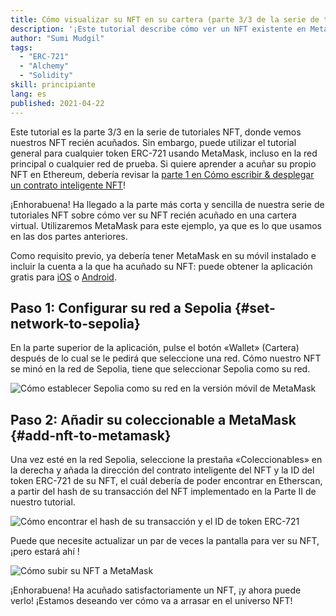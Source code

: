 ```yaml
---
title: Cómo visualizar su NFT en su cartera (parte 3/3 de la serie de tutoriales de NFT)
description: '¡Este tutorial describe cómo ver un NFT existente en MetaMask!'
author: "Sumi Mudgil"
tags:
  - "ERC-721"
  - "Alchemy"
  - "Solidity"
skill: principiante
lang: es
published: 2021-04-22
---
```


Este tutorial es la parte 3/3 en la serie de tutoriales NFT, donde vemos nuestros NFT recién acuñados. Sin embargo, puede utilizar el tutorial general para cualquier token ERC-721 usando MetaMask, incluso en la red principal o cualquier red de prueba. Si quiere aprender a acuñar su propio NFT en Ethereum, debería revisar la [parte 1 en Cómo escribir & desplegar un contrato inteligente NFT](/developers/tutorials/how-to-write-and-deploy-an-nft)!

¡Enhorabuena! Ha llegado a la parte más corta y sencilla de nuestra serie de tutoriales NFT sobre cómo ver su NFT recién acuñado en una cartera virtual. Utilizaremos MetaMask para este ejemplo, ya que es lo que usamos en las dos partes anteriores.

Como requisito previo, ya debería tener MetaMask en su móvil instalado e incluir la cuenta a la que ha acuñado su NFT: puede obtener la aplicación gratis para [iOS](https://apps.apple.com/us/app/metamask-blockchain-wallet/id1438144202) o [Android](https://play.google.com/store/apps/details?id=io.metamask&hl=en_US&gl=US).

## Paso 1: Configurar su red a Sepolia {#set-network-to-sepolia}

En la parte superior de la aplicación, pulse el botón «Wallet» (Cartera) después de lo cual se le pedirá que seleccione una red. Cómo nuestro NFT se minó en la red de Sepolia, tiene que seleccionar Sepolia como su red.

![Cómo establecer Sepolia como su red en la versión móvil de MetaMask](./goerliMetamask.gif)

## Paso 2: Añadir su coleccionable a MetaMask {#add-nft-to-metamask}

Una vez esté en la red Sepolia, seleccione la prestaña «Coleccionables» en la derecha y añada la dirección del contrato inteligente del NFT y la ID del token ERC-721 de su NFT, el cuál debería de poder encontrar en Etherscan, a partir del hash de su transacción del NFT implementado en la Parte II de nuestro tutorial.

![Cómo encontrar el hash de su transacción y el ID de token ERC-721](./findNFTEtherscan.png)

Puede que necesite actualizar un par de veces la pantalla para ver su NFT, ¡pero estará ahí <Emoji text="😄" size={1} />!

![Cómo subir su NFT a MetaMask](./findNFTMetamask.gif)

¡Enhorabuena! Ha acuñado satisfactoriamente un NFT, ¡y ahora puede verlo! ¡Estamos deseando ver cómo va a arrasar en el universo NFT!
